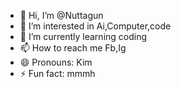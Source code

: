 - 👋 Hi, I’m @Nuttagun
- 👀 I’m interested in Ai,Computer,code
- 🌱 I’m currently learning coding
- 📫 How to reach me Fb,Ig
- 😄 Pronouns: Kim
- ⚡ Fun fact: mmmh

<!---
Nuttagun/Nuttagun is a ✨ special ✨ repository because its `README.md` (this file) appears on your GitHub profile.
You can click the Preview link to take a look at your changes.
--->
